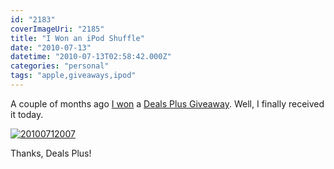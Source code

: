 ```yaml
---
id: "2183"
coverImageUri: "2185"
title: "I Won an iPod Shuffle"
date: "2010-07-13"
datetime: "2010-07-13T02:58:42.000Z"
categories: "personal"
tags: "apple,giveaways,ipod"
---
```


A couple of months ago [I won](http://twitter.com/dealsplus/status/14142176257) a [Deals Plus Giveaway](http://dealspl.us/giveaway/). Well, I finally received it today.

[![](http://assets.brandonmartinez.com/brandonmartinez/2010/07/20100712007-575x383.jpg "20100712007")](http://assets.brandonmartinez.com/brandonmartinez/2010/07/20100712007.jpg)

Thanks, Deals Plus!
